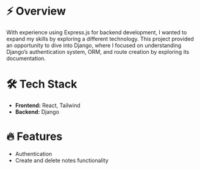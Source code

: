 # ⚡ Overview
With experience using Express.js for backend development, I wanted to expand my skills by exploring a different technology. This project provided an opportunity to dive into Django, where I focused on understanding Django’s authentication system, ORM, and route creation by exploring its documentation.

# 🛠️ Tech Stack
- **Frontend:** React, Tailwind
- **Backend:** Django

# 🔥 Features
- Authentication
- Create and delete notes functionality 
